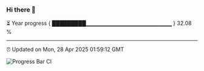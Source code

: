 ### Hi there 👋

⏳ Year progress { █████████▁▁▁▁▁▁▁▁▁▁▁▁▁▁▁▁▁▁▁▁▁ } 32.08 %

---

⏰ Updated on Mon, 28 Apr 2025 01:59:12 GMT

![Progress Bar CI](https://github.com/ZhaoGui/ZhaoGui/workflows/Progress%20Bar%20CI/badge.svg)
